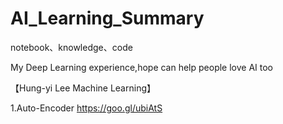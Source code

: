 # AI_Learning_Summary
notebook、knowledge、code

My Deep Learning experience,hope can help people love AI too

【Hung-yi Lee Machine Learning】

1.Auto-Encoder https://goo.gl/ubiAtS
